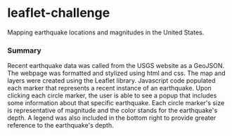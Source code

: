 # leaflet-challenge
Mapping earthquake locations and magnitudes in the United States.

### Summary
Recent earthquake data was called from the USGS website as a GeoJSON. The webpage was formatted and stylized using html and css. The map and layers were created using
the Leaflet library. Javascript code populated each marker that represents a recent instance of an earthquake. Upon clicking each circle marker, the user is able to 
see a popup that includes some information about that specific earthquake. Each circle marker's size is representative of magnitude and the color stands for the earthquake's depth. A legend was also included in the bottom right to provide greater reference to the earthquake's depth.
